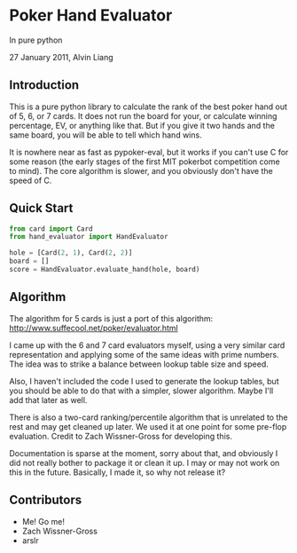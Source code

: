 # Poker Hand Evaluator

In pure python

27 January 2011, Alvin Liang

## Introduction

This is a pure python library to calculate the rank of the best poker hand
out of 5, 6, or 7 cards. It does not run the board for your, or calculate
winning percentage, EV, or anything like that. But if you give it two hands
and the same board, you will be able to tell which hand wins.

It is nowhere near as fast as pypoker-eval, but it works if you can't use C
for some reason (the early stages of the first MIT pokerbot competition come
to mind). The core algorithm is slower, and you obviously don't have
the speed of C.

## Quick Start

````python
from card import Card
from hand_evaluator import HandEvaluator

hole = [Card(2, 1), Card(2, 2)]
board = []
score = HandEvaluator.evaluate_hand(hole, board)
````

## Algorithm

The algorithm for 5 cards is just a port of this algorithm:
http://www.suffecool.net/poker/evaluator.html

I came up with the 6 and 7 card evaluators myself, using a very similar card
representation and applying some of the same ideas with prime numbers. The
idea was to strike a balance between lookup table size and speed.

Also, I haven't included the code I used to generate the lookup tables, but
you should be able to do that with a simpler, slower algorithm. Maybe I'll
add that later as well.

There is also a two-card ranking/percentile algorithm that is unrelated to
the rest and may get cleaned up later. We used it at one point for some
pre-flop evaluation. Credit to Zach Wissner-Gross for developing this.

Documentation is sparse at the moment, sorry about that, and obviously I did
not really bother to package it or clean it up. I may or may not work on this
in the future. Basically, I made it, so why not release it?

## Contributors

* Me! Go me!
* Zach Wissner-Gross
* arslr